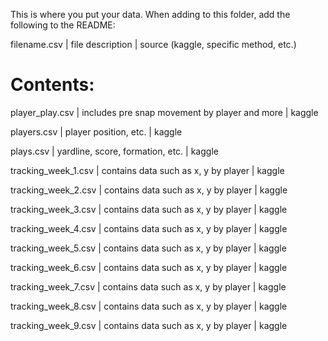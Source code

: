 This is where you put your data. When adding to this folder, add the following to the README:

filename.csv | file description | source (kaggle, specific method, etc.)

# Contents:

player_play.csv | includes pre snap movement by player and more | kaggle

players.csv | player position, etc. | kaggle

plays.csv | yardline, score, formation, etc. | kaggle

tracking_week_1.csv | contains data such as x, y by player | kaggle

tracking_week_2.csv | contains data such as x, y by player | kaggle

tracking_week_3.csv | contains data such as x, y by player | kaggle

tracking_week_4.csv | contains data such as x, y by player | kaggle

tracking_week_5.csv | contains data such as x, y by player | kaggle

tracking_week_6.csv | contains data such as x, y by player | kaggle

tracking_week_7.csv | contains data such as x, y by player | kaggle

tracking_week_8.csv | contains data such as x, y by player | kaggle

tracking_week_9.csv | contains data such as x, y by player | kaggle

